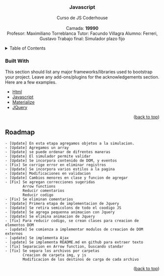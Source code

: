 <br />
<div align="center">
  <h3 align="center">Javascript</h3>

  <p align="center">
    Curso de JS Coderhouse
    <br />
    <br />
        Camada: <b>19990</b><br>
        Profesor: Maximiliano Torreblanca
        Tutor: Facundo Villagra
        Alumno: Ferreri, Gustavo
        Trabajo final: Simulador plazo fijo
  </p>
</div>

<!-- TABLE OF CONTENTS -->
<details>
  <summary>Table of Contents</summary>
  <ol>
    <li>
      <a href="#about-the-project">About The Project</a>
      <ul>
        <li><a href="#built-with">Built With</a></li>
      </ul>
    </li>
    <li><a href="#roadmap">Roadmap</a></li>
  </ol>
</details>

### Built With

This section should list any major frameworks/libraries used to bootstrap your project. Leave any add-ons/plugins for the acknowledgements section. Here are a few examples.

* [Html](https://developer.mozilla.org/es/docs/Glossary/HTML5)
* [Javascript](https://developer.mozilla.org/es/docs/Web/JavaScript)
* [Materialize](https://materializecss.com/)
* [JQuery](https://jquery.com)

<p align="right">(<a href="#top">back to top</a>)</p>

## Roadmap

    - [Update] En esta etapa agregamos objetos a la simulacion.
    - [Update] Agregamos un array
    - [Update] se puede ordenar de difrentes maneras 
    - [Update] El simulador permite validar
    - [Update] Se incorpora contenido de DOM, y eventos
    - [Fix] Se corrige error en eliminar registros
    - [Update] Se incorpora varios estilos a la pagina
    - [Update] Modificaciones en validacion
    - [Update] Cambios menores en clase y funcion de agregar
    - [Fix] Se agregan correcciones sugeridas
            Arrow functions
            Reducir comentarios
            Reducir codigo
    - [Fix] Se eliminan comentarios
    - [Update] Primera etapa de implementacion de Jquery
    - [Update] Se retira semicolons de todo el coodigo JS
    - [Update] Se agrega pequenna animacion con Jquery
    - [Update] Se elimina animacion de Jquery
    - [fix] Para reducir codigo, se crean clases para creacion de elementos DOM
    - [update] Se comienza a implementar modulos de creacion de DOM externos
    - [update] Se implementa Ajax
    - [update] Se implementa README.md en github para extraer texto
    - [fix] Separacion en Arrow function, buscando standar
    - [fix] Se separa los archivos por carpetas
            Creacion de carpeta img, y js
            Modificacion de los destinos de carga de cada archivo

<p align="right">(<a href="#top">back to top</a>)</p>